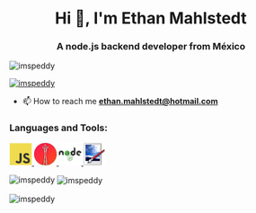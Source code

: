 <h1 align="center">Hi 👋, I'm Ethan Mahlstedt</h1>
<h3 align="center">A node.js backend developer from México</h3>

<p align="left"> <img src="https://komarev.com/ghpvc/?username=imspeddy&label=Profile%20views&color=0e75b6&style=for-the-badge" alt="imspeddy" /> </p>

<p align="left"> <a href="https://github.com/ryo-ma/github-profile-trophy"><img src="https://github-profile-trophy.vercel.app/?username=imspeddy&theme=discord&row=1&column=6&no-frame=true&no-bg=true" alt="imspeddy" /></a> </p>

- 📫 How to reach me **ethan.mahlstedt@hotmail.com**

<h3 align="left">Languages and Tools:</h3>
<a href="https://developer.mozilla.org/en-US/docs/Web/JavaScript" target="_blank" rel="noreferrer"> <img src="https://raw.githubusercontent.com/devicons/devicon/master/icons/javascript/javascript-original.svg" alt="javascript" width="40" height="40"/> </a> <a href="https://github.com/NeedleOrg/NeedleDB" target="_blank" rel="noreferrer"> <img src="https://raw.githubusercontent.com/ImSpeddy/ImSpeddy/main/res/needledbround.png" alt="NeedleDB" width="40" height="40"/> </a> <a href="https://nodejs.org" target="_blank" rel="noreferrer"> <img src="https://raw.githubusercontent.com/devicons/devicon/master/icons/nodejs/nodejs-original-wordmark.svg" alt="nodejs" width="40" height="40"/> </a> <a href="https://www.getpaint.net/" target="_blank" rel="noreferrer"> <img src="https://raw.githubusercontent.com/ImSpeddy/ImSpeddy/main/res/pdn.png" alt="paint.net" width="40" height="40"/> </a></p>

<p><img align="left" src="https://github-readme-stats.vercel.app/api/top-langs?username=imspeddy&show_icons=true&locale=en&layout=compact&theme=radical" alt="imspeddy" /></p>
<p>&nbsp;<img align="center" src="https://github-readme-stats.vercel.app/api?username=imspeddy&show_icons=true&locale=en&theme=radical" alt="imspeddy" /></p>
<p><img align="center" src="https://github-readme-streak-stats.herokuapp.com/?user=imspeddy&theme=radical" alt="imspeddy" /></p>
